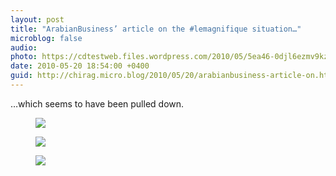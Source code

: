 ```yaml
---
layout: post
title: "ArabianBusiness’ article on the #lemagnifique situation…"
microblog: false
audio: 
photo: https://cdtestweb.files.wordpress.com/2010/05/5ea46-0djl6ezmv9kzocmfm.png
date: 2010-05-20 18:54:00 +0400
guid: http://chirag.micro.blog/2010/05/20/arabianbusiness-article-on.html
---
```

<p>…which seems to have been pulled down.</p>
<figure><img src="https://cdtestweb.files.wordpress.com/2010/05/5924c-09r5dn-g9tpuyiorg.png"></figure><figure><img src="https://cdtestweb.files.wordpress.com/2010/05/86301-0vuebtfyc7ynkhti.png"></figure><figure><img src="https://cdtestweb.files.wordpress.com/2010/05/5ea46-0djl6ezmv9kzocmfm.png"></figure>
